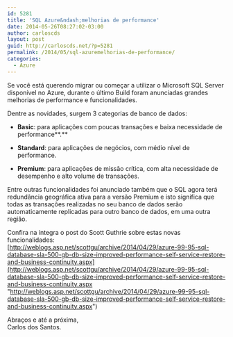 ```yaml
---
id: 5281
title: 'SQL Azure&ndash;melhorias de performance'
date: 2014-05-26T08:27:02-03:00
author: carloscds
layout: post
guid: http://carloscds.net/?p=5281
permalink: /2014/05/sql-azuremelhorias-de-performance/
categories:
  - Azure
---
```

Se você está querendo migrar ou começar a utilizar o Microsoft SQL Server disponível no Azure, durante o último Build foram anunciadas grandes melhorias de performance e funcionalidades.

Dentre as novidades, surgem 3 categorias de banco de dados:

  * **Basic**: para aplicações com poucas transações e baixa necessidade de performance**.**

  * **Standard**: para aplicações de negócios, com médio nível de performance. 

  * **Premium**: para aplicações de missão crítica, com alta necessidade de desempenho e alto volume de transações.

Entre outras funcionalidades foi anunciado também que o SQL agora terá redundância geográfica ativa para a versão Premium e isto significa que todas as transações realizadas no seu banco de dados serão automaticamente replicadas para outro banco de dados, em uma outra região.

Confira na íntegra o post do Scott Guthrie sobre estas novas funcionalidades: [http://weblogs.asp.net/scottgu/archive/2014/04/29/azure-99-95-sql-database-sla-500-gb-db-size-improved-performance-self-service-restore-and-business-continuity.aspx](http://weblogs.asp.net/scottgu/archive/2014/04/29/azure-99-95-sql-database-sla-500-gb-db-size-improved-performance-self-service-restore-and-business-continuity.aspx "http://weblogs.asp.net/scottgu/archive/2014/04/29/azure-99-95-sql-database-sla-500-gb-db-size-improved-performance-self-service-restore-and-business-continuity.aspx")


Abraços e até a próxima,  
Carlos dos Santos.